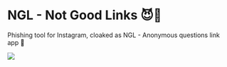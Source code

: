 # NGL - Not Good Links 😈🔗
Phishing tool for Instagram, cloaked as NGL - Anonymous questions link app 😬


<img src="https://raw.githubusercontent.com/gsrhax/NGL-Not-Good-Links/main/imgs/ngl-phish.png"/>
